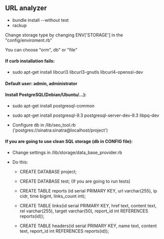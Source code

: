 ## URL analyzer
* bundle install --without test
* rackup

 Change storage type by changing ENV['STORAGE'] in the "config/enviroment.rb"

 You can choose "orm", db" or "file"

#### If curb installation fails:
* sudo apt-get install libcurl3 libcurl3-gnutls libcurl4-openssl-dev

#### Default user: admin, administrator

#### Install PostgreSQL(Debian/Ubuntu/...):
* sudo apt-get install postgresql-common

* sudo apt-get install postgresql-9.3 postgresql-server-dev-9.3 libpq-dev

* Configure db in /lib/seo_tool.rb ('postgres://sinatra:sinatra@localhost/project')

#### If you are going to use clean SQL storage (db in CONFIG file):
* Change settings in /lib/storage/data_base_provider.rb

* Do this:

    * CREATE DATABASE project;

    * CREATE DATABASE test; (If you are going to run tests)

    * CREATE TABLE reports (id serial PRIMARY KEY, url varchar(255), ip cidr, time bigint, links_count int);

    * CREATE TABLE links(id serial PRIMARY KEY, href text, content text, rel varchar(255), target varchar(50), report_id int REFERENCES reports(id));

    * CREATE TABLE headers(id serial PRIMARY KEY, name text, content text, report_id int REFERENCES reports(id));
